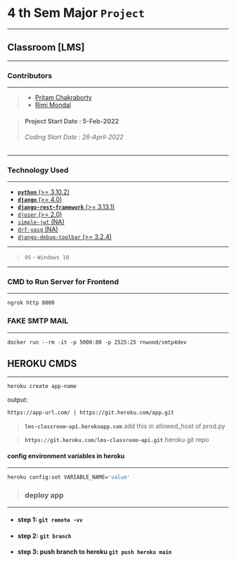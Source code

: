 # 4 th Sem Major `Project`

---

## Classroom [LMS]

---

### Contributors

---

> - [Pritam Chakraborty](https://github.com/PritamChk)
> - [Rimi Mondal](https://github.com/RimiDeb13)

> #### Project Start Date : 5-Feb-2022
>
> ###### Coding Start Date : 26-April-2022

---

### Technology Used

---

- [**`python`** (>= 3.10.2)](https://www.python.org/)
- [**`django`** (>= 4.0)](https://docs.djangoproject.com/en/4.0/intro/install/)
- [**`django-rest-framework`** (>= 3.13.1)](https://www.django-rest-framework.org/)
- [`djoser` (>= 2.0)](https://djoser.readthedocs.io/en/latest/getting_started.html)
- [`simple-jwt` (NA)](https://django-rest-framework-simplejwt.readthedocs.io/en/latest/getting_started.html)
- [`drf-yasg` (NA)](https://django-rest-framework-simplejwt.readthedocs.io/en/latest/drf_yasg_integration.html)
- [`django-debug-toolbar` (>= 3.2.4)](https://django-debug-toolbar.readthedocs.io/en/latest/installation.html)

---

> `OS` - `Windows 10`

---

### CMD to Run Server for Frontend

---

```bash
ngrok http 8000
```

### FAKE SMTP MAIL

---

```docker
docker run --rm -it -p 5000:80 -p 2525:25 rnwood/smtp4dev
```

## HEROKU CMDS

---

```bash
heroku create app-name
```

output:

```bash
https://app-url.com/ | https://git.heroku.com/app.git
```

> **`lms-classroom-api.herokuapp.com`** add this in allowed_host of prod.py

> **`https://git.heroku.com/lms-classroom-api.git`** heroku git repo

#### config environment variables in heroku

---

```bash
heroku config:set VARIABLE_NAME='value'
```

> ### deploy app
---
- #### step 1: `git remote -vv`
- #### step 2: `git branch`
- #### step 3: push branch to heroku `git push heroku main`
